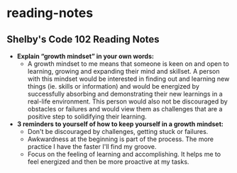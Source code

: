 # reading-notes
## Shelby's Code 102 Reading Notes
- **Explain “growth mindset” in your own words:**
  - A growth mindset to me means that someone is keen on and open to learning, growing and expanding their mind and skillset. A person with this mindset would be interested in finding out and learning new things (ie. skills or information) and would be energized by successfully absorbing and demonstrating their new learnings in a real-life environment. This person would also not be discouraged by obstacles or failures and would view them as challenges that are a positive step to solidifying their learning.
- **3 reminders to yourself of how to keep yourself in a growth mindset:**
  - Don't be discouraged by challenges, getting stuck or failures.
  - Awkwardness at the beginning is part of the process. The more practice I have the faster I'll find my groove. 
  - Focus on the feeling of learning and accomplishing. It helps me to feel energized and then be more proactive at my tasks. 
 
